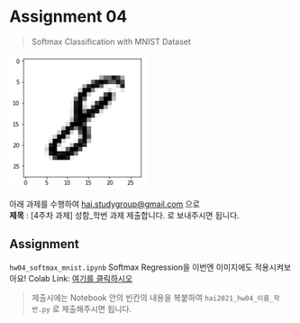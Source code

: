# Assignment 04 #
> Softmax Classification with MNIST Dataset

![MNIST](mnist.png)

아래 과제를 수행하여 <hai.studygroup@gmail.com> 으로  
**제목** : [4주차 과제] 성함_학번 과제 제출합니다.
로 보내주시면 됩니다.

## Assignment ##
`hw04_softmax_mnist.ipynb` 
Softmax Regression을 이번엔 이미지에도 적용시켜보아요!
Colab Link: [여기를 클릭하시오](https://colab.research.google.com/github/HanyangTechAI/2021-HAI-Assignment/blob/main/Lec04_Logistic_Regression/hw04_mnist_softmax.ipynb)  

> 제출시에는 Notebook 안의 빈칸의 내용을 복붙하여 `hai2021_hw04_이름_학번.py` 로 제출해주시면 됩니다.

